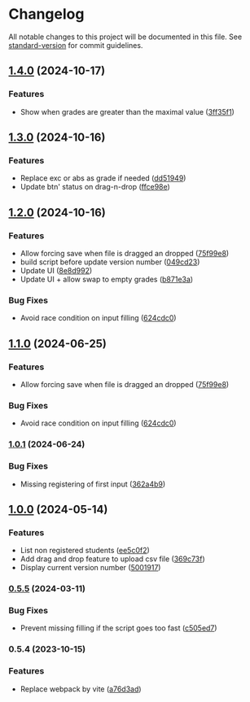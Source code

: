 # Changelog

All notable changes to this project will be documented in this file. See [standard-version](https://github.com/conventional-changelog/standard-version) for commit guidelines.

## [1.4.0](https://github.com/DanYellow/tampermonkey-scripts/compare/v1.3.0...v1.4.0) (2024-10-17)


### Features

* Show when grades are greater than the maximal value ([3ff35f1](https://github.com/DanYellow/tampermonkey-scripts/commit/3ff35f1a733cd8df22213c1176147d383d81b69f))

## [1.3.0](https://github.com/DanYellow/tampermonkey-scripts/compare/v1.2.0...v1.3.0) (2024-10-16)


### Features

* Replace exc or abs as grade if needed ([dd51949](https://github.com/DanYellow/tampermonkey-scripts/commit/dd519496773055214dfa2e16463168fbabea403d))
* Update btn' status on drag-n-drop ([ffce98e](https://github.com/DanYellow/tampermonkey-scripts/commit/ffce98e930ae0bd574f8bebcd1411191de8ec672))

## [1.2.0](https://github.com/DanYellow/tampermonkey-scripts/compare/v1.0.1...v1.2.0) (2024-10-16)


### Features

* Allow forcing save when file is dragged an dropped ([75f99e8](https://github.com/DanYellow/tampermonkey-scripts/commit/75f99e881221bc1800f222c2f96b4420560e7e7d))
* build script before update version number ([049cd23](https://github.com/DanYellow/tampermonkey-scripts/commit/049cd2337558ed0a3950d83ae5e477c8eafb1815))
* Update UI ([8e8d992](https://github.com/DanYellow/tampermonkey-scripts/commit/8e8d992f274812e656db93fb9e6288ac8b191805))
* Update UI + allow swap to empty grades ([b871e3a](https://github.com/DanYellow/tampermonkey-scripts/commit/b871e3aaa421357d6c87ac4873685f5e021f89c6))


### Bug Fixes

* Avoid race condition on input filling ([624cdc0](https://github.com/DanYellow/tampermonkey-scripts/commit/624cdc0421072f91eff72511eb845e5a862a75ce))

## [1.1.0](https://github.com/DanYellow/tampermonkey-scripts/compare/v1.0.1...v1.1.0) (2024-06-25)


### Features

* Allow forcing save when file is dragged an dropped ([75f99e8](https://github.com/DanYellow/tampermonkey-scripts/commit/75f99e881221bc1800f222c2f96b4420560e7e7d))


### Bug Fixes

* Avoid race condition on input filling ([624cdc0](https://github.com/DanYellow/tampermonkey-scripts/commit/624cdc0421072f91eff72511eb845e5a862a75ce))

### [1.0.1](https://github.com/DanYellow/tampermonkey-scripts/compare/v1.0.0...v1.0.1) (2024-06-24)


### Bug Fixes

* Missing registering of first input ([362a4b9](https://github.com/DanYellow/tampermonkey-scripts/commit/362a4b983192c88d81d6a20563bb8ea1a582dbee))

## [1.0.0](https://github.com/DanYellow/tampermonkey-scripts/compare/v0.5.5...v1.0.0) (2024-05-14)


### Features

* List non registered students ([ee5c0f2](https://github.com/DanYellow/tampermonkey-scripts/commit/ee5c0f2a3ff8c782ceb38b1abf1d0d5325753c1e))
* Add drag and drop feature to upload csv file ([369c73f](https://github.com/DanYellow/tampermonkey-scripts/commit/369c73f9790f33346dcca4c339b041000286356d))
* Display current version number ([5001917](https://github.com/DanYellow/tampermonkey-scripts/commit/500191710760ef34f9c81cb410cb3a88539ae040))

### [0.5.5](https://github.com/DanYellow/tampermonkey-scripts/compare/v0.5.4...v0.5.5) (2024-03-11)


### Bug Fixes

* Prevent missing filling if the script goes too fast ([c505ed7](https://github.com/DanYellow/tampermonkey-scripts/commit/c505ed7c25ab8bfa54467766a84730fc16a6255e))

### 0.5.4 (2023-10-15)


### Features

* Replace webpack by vite ([a76d3ad](https://github.com/DanYellow/tampermonkey-scripts/commit/a76d3ad0578a9b800e56e40a5e77861248218553))
